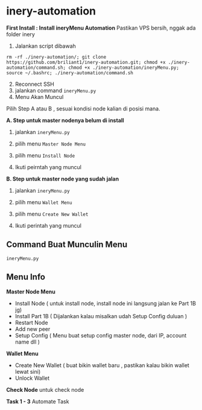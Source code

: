 # inery-automation

**First Install : Install ineryMenu Automation**
	Pastikan VPS bersih, nggak ada folder inery 

1. Jalankan script dibawah

```shell
rm -rf ./inery-automation/; git clone https://github.com/briliant1/inery-automation.git; chmod +x ./inery-automation/command.sh; chmod +x ./inery-automation/ineryMenu.py; source ~/.bashrc; ./inery-automation/command.sh
```

2. Reconnect SSH
3. jalankan command ``ineryMenu.py``
4. Menu Akan Muncul
   
Pilih Step A atau B , sesuai kondisi node kalian di posisi mana.

**A. Step untuk master nodenya belum di install**

1. jalankan ``ineryMenu.py``

2. pilih menu ``Master Node Menu``

3. pilih menu ``Install Node``

4. Ikuti peirntah yang muncul

   

**B. Step untuk master node yang sudah jalan**

1. jalankan ``ineryMenu.py``

2. pilih menu ``Wallet Menu``

3. pilih menu ``Create New Wallet``

4. Ikuti perintah yang muncul

   

## Command Buat Munculin Menu

```
ineryMenu.py
```



## Menu Info

**Master Node Menu**

- Install Node ( untuk install node, install node ini langsung jalan ke Part 1B jg)
- Install Part 1B ( Dijalankan kalau misalkan udah Setup Config duluan )
- Restart Node 
- Add new peer
- Setup Config ( Menu buat setup config master node, dari IP, account name dll )

**Wallet Menu**

- Create New Wallet ( buat bikin wallet baru , pastikan kalau bikin wallet lewat sini)
- Unlock Wallet 

**Check Node** untuk check node 

**Task 1 - 3** Automate Task

